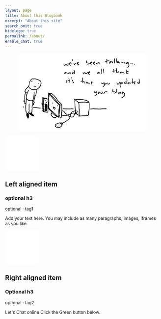 ```yaml
---
layout: page
title: About this Blogbook
excerpt: "About this site"
search_omit: true
hidelogo: true
permalink: /about/
enable_chat: true
---
```




<figure>
    <img src="/images/header/blog.gif" alt="blog" class="center non-selectable"/>
</figure>


<div id="timeline">

   <!-- First item - left aligned -->
  <div class="timeline-item">
  <div class="timeline-icon"><img src="/images/timeline/micronaut-white-transparent.png" alt=""></div>
    <div class="timeline-content">
        <h2>Left aligned item</h2>
        <h3>optional h3</h3>
        <p id="tags">optional · tag1</p>
        <p>Add your text here. You may include as many paragraphs, images, iframes as you like.</p>
    </div>
  </div>
	
  <!-- Second item - right aligned -->
  <div class="timeline-item">
    <div class="timeline-icon"><img src="/images/timeline/white-hat.png" alt=""></div>
    <div class="timeline-content right">
      <h2>Right aligned item</h2>
      <h3>Optional h3</h3>
      <p id="tags">optional · tag2</p>
      <p>Let's Chat online Click the Green button below.</p>
    </div>
  </div>

</div>